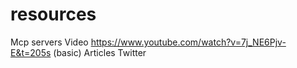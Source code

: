 # resources
Mcp servers
Video
  https://www.youtube.com/watch?v=7j_NE6Pjv-E&t=205s (basic)
Articles
Twitter
